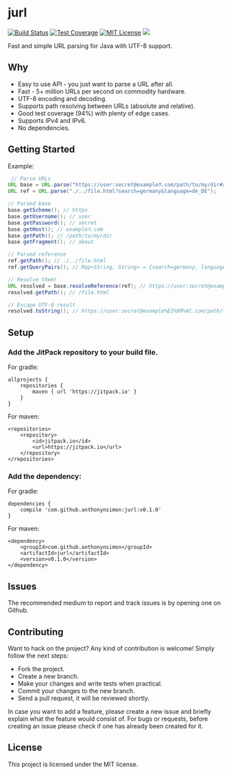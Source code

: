 # jurl
[![Build Status](https://travis-ci.org/anthonynsimon/jurl.svg?branch=master)](https://travis-ci.org/anthonynsimon/jurl/builds) 
[![Test Coverage](https://codecov.io/gh/anthonynsimon/jurl/branch/master/graph/badge.svg)](https://codecov.io/gh/anthonynsimon/jurl) 
[![MIT License](https://img.shields.io/github/license/mashape/apistatus.svg?maxAge=2592000)](https://github.com/anthonynsimon/jurl/blob/master/LICENSE)
[![](https://jitpack.io/v/anthonynsimon/jurl.svg)](https://jitpack.io/#anthonynsimon/jurl)  

Fast and simple URL parsing for Java with UTF-8 support.

## Why
- Easy to use API - you just want to parse a URL after all.
- Fast - 5+ million URLs per second on commodity hardware.
- UTF-8 encoding and decoding.
- Supports path resolving between URLs (absolute and relative).
- Good test coverage (94%) with plenty of edge cases.
- Supports IPv4 and IPv6.
- No dependencies.

## Getting Started

Example:
```java
 // Parse URLs
URL base = URL.parse("https://user:secret@example♬.com/path/to/my/dir#about");
URL ref = URL.parse("./../file.html?search=germany&language=de_DE");

// Parsed base
base.getScheme(); // https
base.getUsername(); // user
base.getPassword(); // secret
base.getHost(); // example♬.com
base.getPath(); // /path/to/my/dir
base.getFragment(); // about

// Parsed reference
ref.getPath(); // ./../file.html
ref.getQueryPairs(); // Map<String, String> = {search=germany, language=de_DE}

// Resolve them!
URL resolved = base.resolveReference(ref); // https://user:secret@example♬.com/path/to/file.html?key=value
resolved.getPath(); // /file.html

// Escape UTF-8 result
resolved.toString(); // https://user:secret@example%E2%99%AC.com/path/to/file.html?search=germany&language=de_DE

```

## Setup

### Add the JitPack repository to your build file.

For gradle:
```
allprojects {
    repositories {
        maven { url 'https://jitpack.io' }
    }
}
```
For maven:
```
<repositories>
    <repository>
        <id>jitpack.io</id>
        <url>https://jitpack.io</url>
    </repository>
</repositories>
```

### Add the dependency:

For gradle:
```
dependencies {
    compile 'com.github.anthonynsimon:jurl:v0.1.0'
}
```

For maven:
```
<dependency>
    <groupId>com.github.anthonynsimon</groupId>
    <artifactId>jurl</artifactId>
    <version>v0.1.0</version>
</dependency>
```

## Issues

The recommended medium to report and track issues is by opening one on Github.

## Contributing

Want to hack on the project? Any kind of contribution is welcome! Simply follow the next steps:

- Fork the project.
- Create a new branch.
- Make your changes and write tests when practical.
- Commit your changes to the new branch.
- Send a pull request, it will be reviewed shortly.

In case you want to add a feature, please create a new issue and briefly explain what the feature would consist of. For bugs or requests, before creating an issue please check if one has already been created for it.

## License

This project is licensed under the MIT license.
